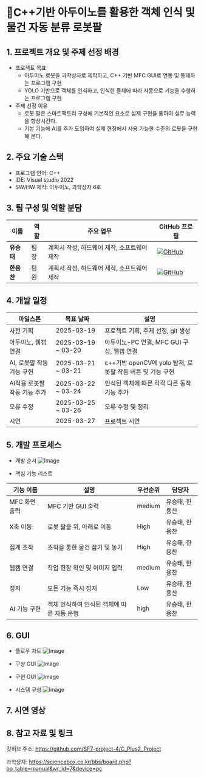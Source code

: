 # 🦾C++기반 아두이노를 활용한 객체 인식 및 물건 자동 분류 로봇팔

## 1. 프로젝트 개요 및 주제 선정 배경
- 프로젝트 목표
  - 아두이노 로봇을 과학상자로 제작하고, C++ 기반 MFC GUI로 연동 및 통제하는 프로그램 구현
  - YOLO 기반으로 객체를 인식하고, 인식한 물체에 따라 자동으로 기능을 수행하는 프로그램 구현
- 주제 선정 이유
  - 로봇 팔은 스마트팩토리 구성에 기본적인 요소로 실제 구현을 통하여 실무 능력을 향상시킨다.
  - 기본 기능에 AI를 추가 도입하여 실제 현장에서 사용 가능한 수준의 로봇을 구현해 본다.
    
## 2. 주요 기술 스택
- 프로그램 언어:  C++
- IDE: Visual studio 2022
- SW/HW 제작: 아두이노, 과학상자 6호

  

## 3. 팀 구성 및 역할 분담
| 이름 | 역할 | 주요 업무 | GitHub 프로필 |
|------|------|----------|------------|
| **유승태** | 팀장 | 계획서 작성, 하드웨어 제작, 소프트웨어 제작 | [![GitHub](https://img.shields.io/badge/GitHub-Profile-black?logo=github)](https://github.com/Yoo-Seung-Tae) |
| **한용찬** | 팀원 | 계획서 작성, 하드웨어 제작, 소프트웨어 제작 | [![GitHub](https://img.shields.io/badge/GitHub-Profile-black?logo=github)](https://github.com/gksdydcks) |

## 4. 개발 일정
| 마일스톤 | 목표 날짜 | 설명 |
|------------|-------------|---------------------------------|
| 사전 기획 | 2025-03-19 | 프로젝트 기획, 주제 선정, git 생성 |
| 아두이노, 웹캠 연결 | 2025-03-19 ~ 03-20 | 아두이노-PC 연결, MFC GUI 구상, 웹캠 연결 |
| AI, 로봇팔 작동 기능 구현 | 2025-03-21 ~ 03-21 | c++기반 openCV에 yolo 탑재, 로봇팔 작동 버튼 및 기능 구현 |
| AI적용 로봇팔 작동 기능 추가 | 2025-03-22 ~ 03-24 | 인식된 객체에 따른 각각 다른 동작 기능 추가  |
| 오류 수정 | 2025-03-25 ~ 03-26 | 오류 수정 및 정리 |
| 시연 | 2025-03-27 | 프로젝트 시연 |
  
## 5. 개발 프로세스
- 개발 순서
![Image](https://github.com/user-attachments/assets/ae18a861-51e8-4e36-886b-4385b18c8f1a)

- 핵심 기능 리스트

| 기능 이름 | 설명 | 우선순위 | 담당자 |
| --- | --- | --- | --- |
| MFC 화면 출력 | MFC 기반 GUI 출력 | medium | 유승태, 한용찬 |
| X축 이동 | 로봇 팔을 위, 아래로 이동 | High | 유승태, 한용찬 |
| 집게 조작 | 조작을 통한 물건 잡기 및 놓기 | High | 유승태, 한용찬 |
| 웹캠 연결 | 작업 현장 확인 및 이미지 입력 | medium | 유승태, 한용찬 |
| 정지 | 모든 기능 즉시 정지 | Low | 유승태, 한용찬 |
| AI 기능 구현 | 객체 인식하여 인식된 객체에 따른 자동 운행 | high | 유승태, 한용찬 |

## 6. GUI
- 플로우 차트
  ![Image](https://github.com/user-attachments/assets/3c8df252-c954-4844-8dfd-3db2889784ba)
  
- 구상 GUI
  ![Image](https://github.com/user-attachments/assets/d731cc2c-6f0c-410e-9959-34a6e5af4fa2)
  
- 구현 GUI
  ![Image](https://github.com/user-attachments/assets/3be6cc8c-9093-4beb-8ff1-29a1153e9c8c)

- 시스템 구성 
  ![Image](https://github.com/user-attachments/assets/268e4ad3-9c45-4f36-b59c-b2adfca4ac93)

## 7. 시연 영상


## 8. 참고 자료 및 링크

깃허브 주소: https://github.com/SF7-project-4/C_Plus2_Project

과학상자: https://sciencebox.co.kr/bbs/board.php?bo_table=manual&wr_id=7&device=pc






